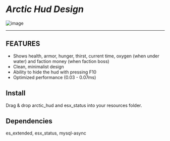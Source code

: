 # *Arctic Hud Design*

![image](https://user-images.githubusercontent.com/71142679/113366961-0e877f00-935b-11eb-93e6-7c317292a319.png)

---

## FEATURES

- Shows health, armor, hunger, thirst, current time, oxygen (when under water) and faction money (when faction boss)
- Clean, minimalist design
- Ability to hide the hud with pressing F10
- Optimized performance (0.03 - 0.07ms)

## Install
Drag & drop arctic_hud and esx_status into your resources folder.

## Dependencies
es_extended, esx_status, mysql-async
